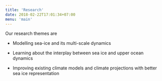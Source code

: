 ```yaml
---
title: 'Research'
date: 2018-02-22T17:01:34+07:00
menu: 'main'
---
```


Our research themes are

* Modelling sea-ice and its multi-scale dynamics

* Learning about the interplay between sea ice and upper ocean dynamics

* Improving existing climate models and climate projections with better sea ice representation
